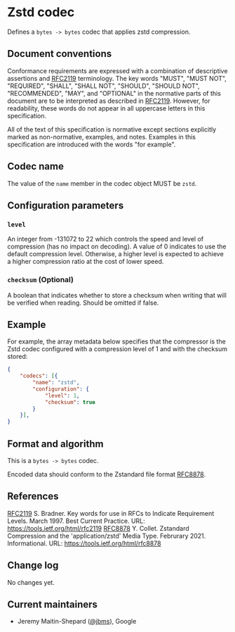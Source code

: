 # Zstd codec

Defines a `bytes -> bytes` codec that applies zstd compression.

## Document conventions

Conformance requirements are expressed with a combination of
descriptive assertions and [RFC2119] terminology. The key words
"MUST", "MUST NOT", "REQUIRED", "SHALL", "SHALL NOT", "SHOULD",
"SHOULD NOT", "RECOMMENDED", "MAY", and "OPTIONAL" in the normative
parts of this document are to be interpreted as described in
[RFC2119]. However, for readability, these words do not appear in all
uppercase letters in this specification.

All of the text of this specification is normative except sections
explicitly marked as non-normative, examples, and notes. Examples in
this specification are introduced with the words "for example".

## Codec name

The value of the `name` member in the codec object MUST be `zstd`.

## Configuration parameters

### `level`
An integer from -131072 to 22 which controls the speed and level
of compression (has no impact on decoding).  A value of 0 indicates to use
the default compression level.  Otherwise, a higher level is expected to
achieve a higher compression ratio at the cost of lower speed.

### `checksum` (Optional)
A boolean that indicates whether to store a checksum when writing that will
be verified when reading. Should be omitted if false.

## Example

For example, the array metadata below specifies that the compressor is the Zstd
codec configured with a compression level of 1 and with the checksum stored:

```json
{
    "codecs": [{
        "name": "zstd",
        "configuration": {
            "level": 1,
            "checksum": true
        }
    }],
}
```

## Format and algorithm

This is a `bytes -> bytes` codec.

Encoded data should conform to the Zstandard file format [RFC8878].

## References

[RFC2119] S. Bradner. Key words for use in RFCs to Indicate
   Requirement Levels. March 1997. Best Current Practice. URL:
   https://tools.ietf.org/html/rfc2119
[RFC8878] Y. Collet. Zstandard Compression and the
   'application/zstd' Media Type. Februrary 2021. Informational. URL:
   https://tools.ietf.org/html/rfc8878

[RFC2119]: https://tools.ietf.org/html/rfc2119
[RFC8878]: https://tools.ietf.org/html/rfc8878

## Change log

No changes yet.

## Current maintainers

* Jeremy Maitin-Shepard ([@jbms](https://github.com/jbms)), Google
